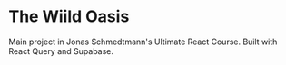 # The Wiild Oasis

Main project in Jonas Schmedtmann's Ultimate React Course. Built with React Query and Supabase.
